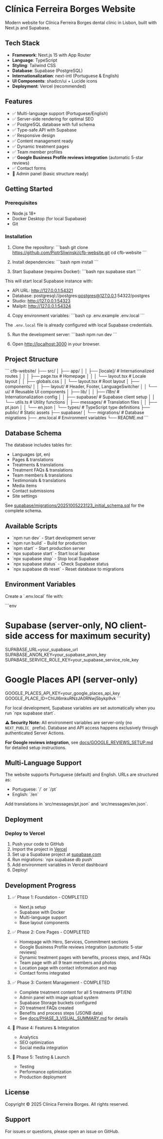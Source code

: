 # Clínica Ferreira Borges Website

Modern website for Clínica Ferreira Borges dental clinic in Lisbon, built with Next.js and Supabase.

## Tech Stack

- **Framework**: Next.js 15 with App Router
- **Language**: TypeScript
- **Styling**: Tailwind CSS
- **Database**: Supabase (PostgreSQL)
- **Internationalization**: next-intl (Portuguese & English)
- **UI Components**: shadcn/ui + Lucide icons
- **Deployment**: Vercel (recommended)

## Features

- ✅ Multi-language support (Portuguese/English)
- ✅ Server-side rendering for optimal SEO
- ✅ PostgreSQL database with full schema
- ✅ Type-safe API with Supabase
- ✅ Responsive design
- ✅ Content management ready
- ✅ Dynamic treatment pages
- ✅ Team member profiles
- ✅ **Google Business Profile reviews integration** (automatic 5-star reviews)
- ✅ Contact forms
- 🚧 Admin panel (basic structure ready)

## Getting Started

### Prerequisites

- Node.js 18+
- Docker Desktop (for local Supabase)
- Git

### Installation

1. Clone the repository:
\`\`\`bash
git clone https://github.com/PiotrSliwinski/cfb-website.git
cd cfb-website
\`\`\`

2. Install dependencies:
\`\`\`bash
npm install
\`\`\`

3. Start Supabase (requires Docker):
\`\`\`bash
npx supabase start
\`\`\`

This will start local Supabase instance with:
- API URL: http://127.0.0.1:54321
- Database: postgresql://postgres:postgres@127.0.0.1:54322/postgres
- Studio: http://127.0.0.1:54323
- Mailpit: http://127.0.0.1:54324

4. Copy environment variables:
\`\`\`bash
cp .env.example .env.local
\`\`\`

The `.env.local` file is already configured with local Supabase credentials.

5. Run the development server:
\`\`\`bash
npm run dev
\`\`\`

6. Open [http://localhost:3000](http://localhost:3000) in your browser.

## Project Structure

\`\`\`
cfb-website/
├── src/
│   ├── app/
│   │   ├── [locale]/          # Internationalized routes
│   │   │   ├── page.tsx       # Homepage
│   │   │   └── layout.tsx     # Locale layout
│   │   ├── globals.css
│   │   └── layout.tsx         # Root layout
│   ├── components/
│   │   ├── layout/            # Header, Footer, LanguageSwitcher
│   │   └── ui/                # Reusable UI components
│   ├── lib/
│   │   ├── i18n/              # Internationalization config
│   │   ├── supabase/          # Supabase client setup
│   │   └── utils.ts           # Utility functions
│   ├── messages/              # Translation files
│   │   ├── pt.json
│   │   └── en.json
│   └── types/                 # TypeScript type definitions
├── public/                    # Static assets
├── supabase/
│   └── migrations/            # Database migrations
├── .env.local                 # Environment variables
└── README.md
\`\`\`

## Database Schema

The database includes tables for:
- Languages (pt, en)
- Pages & translations
- Treatments & translations
- Treatment FAQs & translations
- Team members & translations
- Testimonials & translations
- Media items
- Contact submissions
- Site settings

See [supabase/migrations/20251005223123_initial_schema.sql](supabase/migrations/20251005223123_initial_schema.sql) for the complete schema.

## Available Scripts

- \`npm run dev\` - Start development server
- \`npm run build\` - Build for production
- \`npm start\` - Start production server
- \`npx supabase start\` - Start local Supabase
- \`npx supabase stop\` - Stop local Supabase
- \`npx supabase status\` - Check Supabase status
- \`npx supabase db reset\` - Reset database to migrations

## Environment Variables

Create a \`.env.local\` file with:

\`\`\`env
# Supabase (server-only, NO client-side access for maximum security)
SUPABASE_URL=your_supabase_url
SUPABASE_ANON_KEY=your_supabase_anon_key
SUPABASE_SERVICE_ROLE_KEY=your_supabase_service_role_key

# Google Places API (server-only)
GOOGLE_PLACES_API_KEY=your_google_places_api_key
GOOGLE_PLACE_ID=ChIJI6mkuRNzJA0RNwj5bykp9vk
\`\`\`

For local development, Supabase variables are set automatically when you run \`npx supabase start\`.

**⚠️ Security Note:** All environment variables are server-only (no `NEXT_PUBLIC_` prefix). Database and API access happens exclusively through authenticated Server Actions.

**For Google reviews integration**, see [docs/GOOGLE_REVIEWS_SETUP.md](docs/GOOGLE_REVIEWS_SETUP.md) for detailed setup instructions.

## Multi-Language Support

The website supports Portuguese (default) and English. URLs are structured as:
- Portuguese: \`/\` or \`/pt\`
- English: \`/en\`

Add translations in \`src/messages/pt.json\` and \`src/messages/en.json\`.

## Deployment

### Deploy to Vercel

1. Push your code to GitHub
2. Import the project in [Vercel](https://vercel.com)
3. Set up a Supabase project at [supabase.com](https://supabase.com)
4. Run migrations: \`npx supabase db push\`
5. Add environment variables in Vercel dashboard
6. Deploy!

## Development Progress

1. ✅ Phase 1: Foundation - COMPLETED
   - Next.js setup
   - Supabase with Docker
   - Multi-language support
   - Base layout components

2. ✅ Phase 2: Core Pages - COMPLETED
   - Homepage with Hero, Services, Commitment sections
   - Google Business Profile reviews integration (automatic 5-star reviews)
   - Dynamic treatment pages with benefits, process steps, and FAQs
   - Team page with all 9 team members and photos
   - Location page with contact information and map
   - Contact forms integrated

3. ✅ Phase 3: Content Management - COMPLETED
   - Complete treatment content for all 5 treatments (PT/EN)
   - Admin panel with image upload system
   - Supabase Storage buckets configured
   - 20 treatment FAQs created
   - Benefits and process steps (JSONB data)
   - See [docs/PHASE_3_VISUAL_SUMMARY.md](docs/PHASE_3_VISUAL_SUMMARY.md) for details

4. 🚧 Phase 4: Features & Integration
   - Analytics
   - SEO optimization
   - Social media integration

5. 🚧 Phase 5: Testing & Launch
   - Testing
   - Performance optimization
   - Production deployment

## License

Copyright © 2025 Clínica Ferreira Borges. All rights reserved.

## Support

For issues or questions, please open an issue on GitHub.
